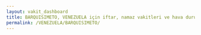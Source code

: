 ```yaml
---
layout: vakit_dashboard
title: BARQUISIMETO, VENEZUELA için iftar, namaz vakitleri ve hava durumu - ilçe/eyalet seç
permalink: /VENEZUELA/BARQUISIMETO/
---
```


<script type="text/javascript">
  var GLOBAL_COUNTRY = 'VENEZUELA';
  var GLOBAL_CITY = 'BARQUISIMETO';
  var GLOBAL_STATE = '';
  var lat = 72;
  var lon = 21;
</script>
